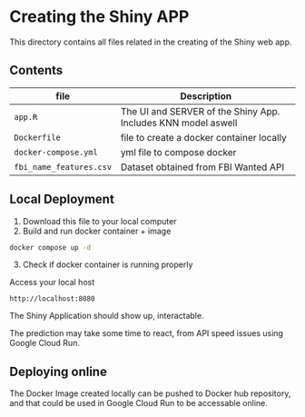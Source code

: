 # Creating the Shiny APP

This directory contains all files related in the creating of the Shiny web app.

## Contents

| file | Description |
|----------------|-------------|
| `app.R` | The UI and SERVER of the Shiny App. Includes KNN model aswell |
| `Dockerfile` | file to create a docker container locally |
| `docker-compose.yml` | yml file to compose docker |
| `fbi_name_features.csv` | Dataset obtained from FBI Wanted API |


## Local Deployment

1. Download this file to your local computer
2. Build and run docker container + image
```bash
docker compose up -d
```

3. Check if docker container is running properly

Access your local host

`http://localhost:8080`

The Shiny Application should show up, interactable. 

The prediction may take some time to react, from API speed issues using Google Cloud Run.


## Deploying online

The Docker Image created locally can be pushed to Docker hub repository, and that could be used in Google Cloud Run to be accessable online.

